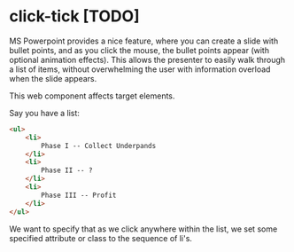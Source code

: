 # click-tick [TODO]

MS Powerpoint provides a nice feature, where you can create a slide with bullet points, and as you click the mouse, the bullet points appear (with optional animation effects).  This allows the presenter to easily walk through a list of items, without overwhelming the user with information overload when the slide appears.

This web component affects target elements.

Say you have a list:

```html
<ul>
    <li>
        Phase I -- Collect Underpands
    </li>
    <li>
        Phase II -- ?
    </li>
    <li>
        Phase III -- Profit
    </li>
</ul>
```

We want to specify that as we click anywhere within the list, we set some specified attribute or class to the sequence of li's.